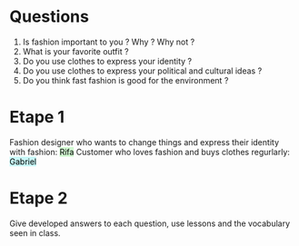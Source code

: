 # Questions
1. Is fashion important to you ? Why ? Why not ?
2. What is your favorite outfit ?
3. Do you use clothes to express your identity ?
4. Do you use clothes to express your political and cultural ideas ?
5. Do you think fast fashion is good for the environment ?
# Etape 1

Fashion designer who wants to change things and express their identity with fashion: <mark style="background: #BBFABBA6;">Rifa</mark>
Customer who loves fashion and buys clothes regurlarly: <mark style="background: #ABF7F7A6;">Gabriel</mark>
# Etape 2

Give developed answers to each question, use lessons and the vocabulary seen in class.